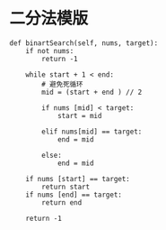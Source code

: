 # 二分法模版

	def binartSearch(self, nums, target):
		if not nums:
			return -1
		
		while start + 1 < end:
			# 避免死循环
			mid = (start + end ) // 2
			
			if nums [mid] < target:
				start = mid
			
			elif nums[mid] == target:
				end = mid
				
			else:
				end = mid
			
		if nums [start] == target:
			return start
		if nums [end] == target:
			return end
		
		return -1
			
			